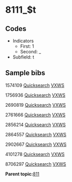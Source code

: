 # 8111\_$t

## Codes

-   Indicators
    -   First: 1
    -   Second: \_
-   Subfield: t

## Sample bibs

1574109 [Quicksearch](https://search.library.yale.edu/catalog/1574109) [VXWS](http://prodorbis.library.yale.edu:7014/vxws/GetHoldingsService?bibId=1574109)

1756936 [Quicksearch](https://search.library.yale.edu/catalog/1756936) [VXWS](http://prodorbis.library.yale.edu:7014/vxws/GetHoldingsService?bibId=1756936)

2690819 [Quicksearch](https://search.library.yale.edu/catalog/2690819) [VXWS](http://prodorbis.library.yale.edu:7014/vxws/GetHoldingsService?bibId=2690819)

2761666 [Quicksearch](https://search.library.yale.edu/catalog/2761666) [VXWS](http://prodorbis.library.yale.edu:7014/vxws/GetHoldingsService?bibId=2761666)

2856214 [Quicksearch](https://search.library.yale.edu/catalog/2856214) [VXWS](http://prodorbis.library.yale.edu:7014/vxws/GetHoldingsService?bibId=2856214)

2864557 [Quicksearch](https://search.library.yale.edu/catalog/2864557) [VXWS](http://prodorbis.library.yale.edu:7014/vxws/GetHoldingsService?bibId=2864557)

2902667 [Quicksearch](https://search.library.yale.edu/catalog/2902667) [VXWS](http://prodorbis.library.yale.edu:7014/vxws/GetHoldingsService?bibId=2902667)

4101278 [Quicksearch](https://search.library.yale.edu/catalog/4101278) [VXWS](http://prodorbis.library.yale.edu:7014/vxws/GetHoldingsService?bibId=4101278)

8706297 [Quicksearch](https://search.library.yale.edu/catalog/8706297) [VXWS](http://prodorbis.library.yale.edu:7014/vxws/GetHoldingsService?bibId=8706297)

**Parent topic:**[811](../../tags/811/811.md)

